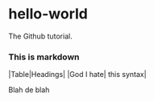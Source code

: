 # hello-world
The Github tutorial.

### This is markdown

|Table|Headings|
|God I hate| this syntax|

Blah de blah
